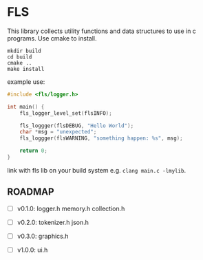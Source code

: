 # FLS

This library collects utility functions and data structures to use in c programs.
Use cmake to install.

```console
mkdir build
cd build
cmake ..
make install
```

example use:

```c
#include <fls/logger.h>

int main() {
    fls_logger_level_set(flsINFO);

    fls_loggger(flsDEBUG, "Hello World");
    char *msg = "unexpected";
    fls_loggger(flsWARNING, "something happen: %s", msg);

    return 0;
}
```

link with fls lib on your build system e.g. `clang main.c -lmylib`.

## ROADMAP
 - [ ] v0.1.0: logger.h memory.h collection.h
 - [ ] v0.2.0: tokenizer.h json.h
 - [ ] v0.3.0: graphics.h
 - [ ] v1.0.0: ui.h

